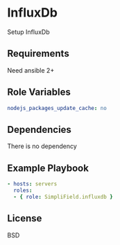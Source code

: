 InfluxDb
=========

Setup InfluxDb

Requirements
------------

Need ansible 2+

Role Variables
--------------

```yaml
nodejs_packages_update_cache: no
```

Dependencies
------------

There is no dependency

Example Playbook
----------------

```yaml
- hosts: servers
  roles:
  - { role: SimpliField.influxdb }
```

License
-------

BSD
